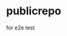 # publicrepo
for e2e test





































































































































































































































































































































































































































































































































































































































































































































































































































































































































































































































































































































































































































































































































































































































































































































































































































































































































































































































































































































































































































































































































































































































































































































































































































































































































































































































































































































































































































































































































































































































































































































































































































































































































































































































































































































































































































































































































































































































































































































































































































































































































































































































































































































































































































































































































































































































































































































































